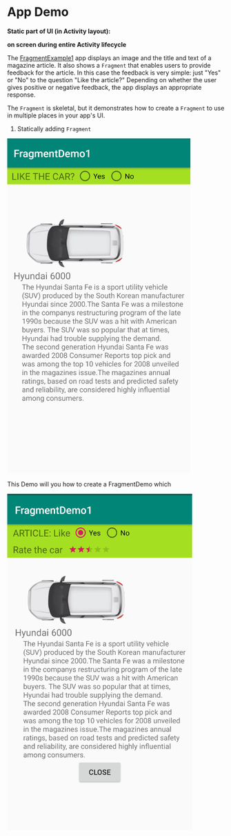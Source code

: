# App Demo

**Static part of UI \(in Activity layout\):**

**on screen during entire Activity lifecycle** 

The [FragmentExample1](https://github.com/google-developer-training/android-advanced/tree/master/FragmentExample1) app displays an image and the title and text of a magazine article. It also shows a `Fragment` that enables users to provide feedback for the article. In this case the feedback is very simple: just "Yes" or "No" to the question "Like the article?" Depending on whether the user gives positive or negative feedback, the app displays an appropriate response.

The `Fragment` is skeletal, but it demonstrates how to create a `Fragment` to use in multiple places in your app's UI.

1. Statically adding `Fragment`

![](../.gitbook/assets/image%20%284%29.png)

This Demo will you how to create a FragmentDemo which 

![](../.gitbook/assets/image%20%286%29.png)


